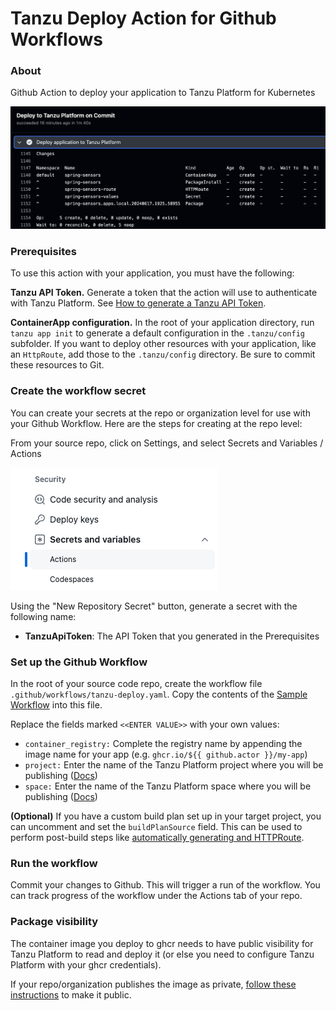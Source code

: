 # Tanzu Deploy Action for Github Workflows

### About

Github Action to deploy your application to Tanzu Platform for Kubernetes

![tanzu-deploy-action](images/preview.png)

### Prerequisites

To use this action with your application, you must have the following:

**Tanzu API Token.** Generate a token that the action will use to authenticate with Tanzu Platform. See [How to generate a Tanzu API Token](tanzu-api-token.md).

**ContainerApp configuration.** In the root of your application directory, run `tanzu app init` to generate a default configuration in the `.tanzu/config` subfolder. If you want to deploy other resources with your application, like an `HttpRoute`, add those to the `.tanzu/config` directory. Be sure to commit these resources to Git.

### Create the workflow secret

You can create your secrets at the repo or organization level for use with your Github Workflow. Here are the steps for creating at the repo level:

From your source repo, click on Settings, and select Secrets and Variables / Actions

![Secrets](images/secrets.png)

Using the "New Repository Secret" button, generate a secret with the following name:

* **TanzuApiToken**: The API Token that you generated in the Prerequisites<br>


### Set up the Github Workflow

In the root of your source code repo, create the workflow file `.github/workflows/tanzu-deploy.yaml`. Copy the contents of the [Sample Workflow](sample-workflow.yaml) into this file.

Replace the fields marked `<<ENTER VALUE>>` with your own values:
* `container_registry:` Complete the registry name by appending the image name for your app (e.g. `ghcr.io/${{ github.actor }}/my-app`)
* `project:` Enter the name of the Tanzu Platform project where you will be publishing ([Docs](https://docs.vmware.com/en/VMware-Tanzu-Platform/services/create-manage-apps-tanzu-platform-k8s/getting-started-set-up-infra.html#create-project))
* `space:` Enter the name of the Tanzu Platform space where you will be publishing ([Docs](https://docs.vmware.com/en/VMware-Tanzu-Platform/services/create-manage-apps-tanzu-platform-k8s/getting-started-create-app-envmt.html#create-a-space-in-your-project))

**(Optional)** If you have a custom build plan set up in your target project, you can uncomment and set the `buildPlanSource` field. This can be used to perform post-build steps like [automatically generating and HTTPRoute](https://github.com/warroyo/custom-http-route-task/tree/main).

### Run the workflow

Commit your changes to Github. This will trigger a run of the workflow. You can track progress of the workflow under the Actions tab of your repo.

### Package visibility

The container image you deploy to ghcr needs to have public visibility for Tanzu Platform to read and deploy it (or else you need to configure Tanzu Platform with your ghcr credentials).

If your repo/organization publishes the image as private, [follow these instructions](https://docs.github.com/en/packages/learn-github-packages/configuring-a-packages-access-control-and-visibility#configuring-visibility-of-packages-for-your-personal-account) to make it public.
